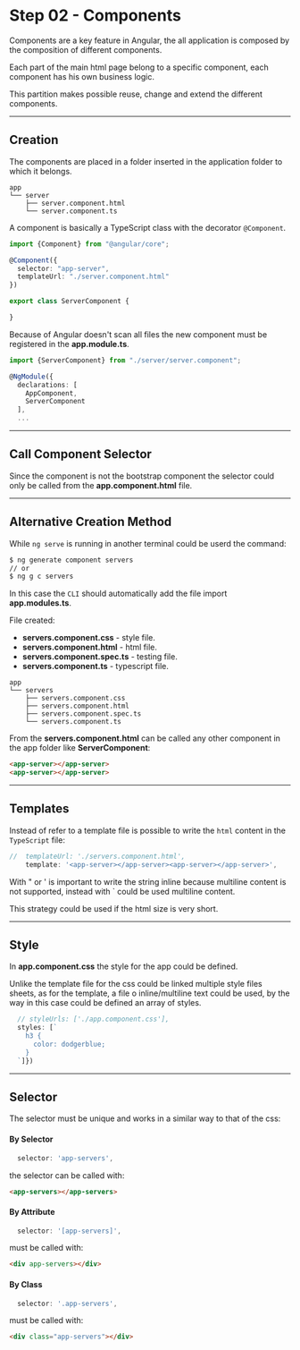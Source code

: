 # Step 02 - Components

Components are a key feature in Angular, the all application is composed by the composition of different components.

Each part of the main html page belong to a specific component, each component has his own business logic.

This partition makes possible reuse, change and extend the different components.

---

## Creation

The components are placed in a folder inserted in the application  folder to which it belongs.

```
app
└── server
    ├── server.component.html
    └── server.component.ts
```

A component is basically a TypeScript class with the decorator `@Component`.

```typescript
import {Component} from "@angular/core";

@Component({
  selector: "app-server",
  templateUrl: "./server.component.html"
})

export class ServerComponent {

}

```

Because of Angular doesn't scan all files the new component must be registered in the **app.module.ts**.

```typescript
import {ServerComponent} from "./server/server.component";

@NgModule({
  declarations: [
    AppComponent,
    ServerComponent
  ],
  ...
```
---

## Call Component Selector

Since the component is not the bootstrap component the selector **<app-server></app-server>** could only be called from the **app.component.html** file.

---

## Alternative Creation Method

While `ng serve` is running in another terminal could be userd the command:

```bash
$ ng generate component servers
// or 
$ ng g c servers
```

In this case the `CLI` should automatically add the file import **app.modules.ts**.

File created:
- **servers.component.css** - style file.
- **servers.component.html** - html file.
- **servers.component.spec.ts** - testing file.
- **servers.component.ts** - typescript file.

```
app
└── servers
    ├── servers.component.css
    ├── servers.component.html
    ├── servers.component.spec.ts
    └── servers.component.ts

```

From the **servers.component.html** can be called any other component in the app folder like **ServerComponent**:
```html
<app-server></app-server>
<app-server></app-server>
```

---

## Templates

Instead of refer to a template file is possible to write the `html`  content in the `TypeScript` file:

```typescript
//  templateUrl: './servers.component.html',
    template: '<app-server></app-server><app-server></app-server>',
```

With " or ' is important to write the string inline because multiline content is not supported, instead with ` could be used multiline content.

This strategy could be used if the html size is very short.

---

## Style

In **app.component.css** the style for the app could be defined. 

Unlike the template file for the css could be linked multiple style files sheets, as for the template, a file o inline/multiline text could be used, by the way in this case could be defined an array of styles.

```typescript
  // styleUrls: ['./app.component.css'],
  styles: [`
    h3 {
      color: dodgerblue;
    }
  `]})
```

---

## Selector

The selector must be unique and works in a similar way to that of the css:

#### By Selector
```typescript
  selector: 'app-servers',
```
the selector can be called with:
```html
<app-servers></app-servers>
```

#### By Attribute
```typescript
  selector: '[app-servers]',
```
must be called with:
```html
<div app-servers></div>
```

#### By Class
```typescript
  selector: '.app-servers',
```
must be called with:
```html
<div class="app-servers"></div>
```


